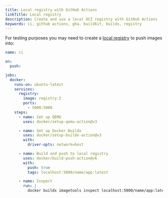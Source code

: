 ```yaml
---
title: Local registry with GitHub Actions
linkTitle: Local registry
description: Create and use a local OCI registry with GitHub Actions
keywords: ci, github actions, gha, buildkit, buildx, registry
---
```


For testing purposes you may need to create a [local registry](https://hub.docker.com/_/registry)
to push images into:

```yaml
name: ci

on:
  push:

jobs:
  docker:
    runs-on: ubuntu-latest
    services:
      registry:
        image: registry:2
        ports:
          - 5000:5000
    steps:
      - name: Set up QEMU
        uses: docker/setup-qemu-action@v3

      - name: Set up Docker Buildx
        uses: docker/setup-buildx-action@v3
        with:
          driver-opts: network=host

      - name: Build and push to local registry
        uses: docker/build-push-action@v6
        with:
          push: true
          tags: localhost:5000/name/app:latest

      - name: Inspect
        run: |
          docker buildx imagetools inspect localhost:5000/name/app:latest
```

